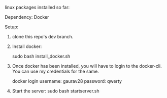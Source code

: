 linux packages installed so far:

Dependency: Docker

Setup:

1. clone this repo's dev branch.

2. Install docker:
    
    sudo bash install_docker.sh

3. Once docker has been installed, you will have to login to the docker-cli. You can use my credentials for the same.
    
    docker login
    username: gaurav28
    password: qwerty

4. Start the server:
    sudo bash startserver.sh